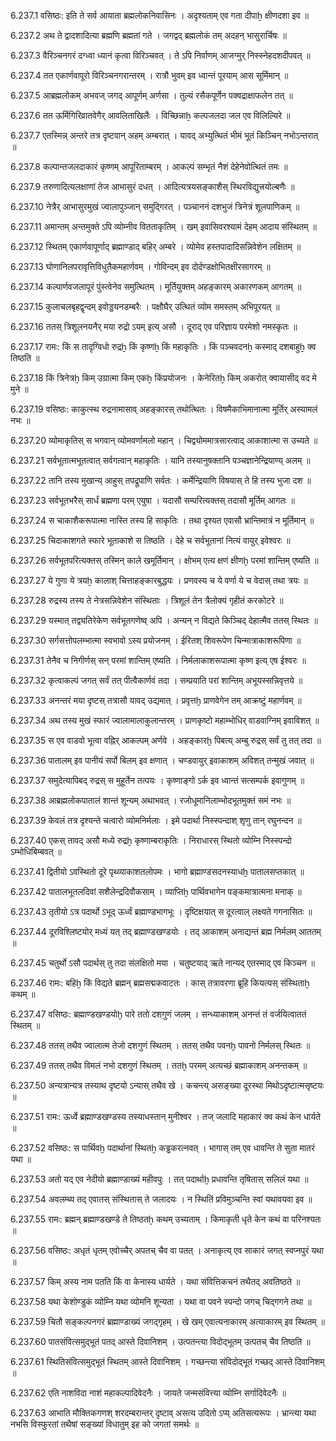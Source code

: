 6.237.1
वसिष्ठः:
इति ते सर्व आयाता ब्रह्मलोकनिवासिनः ।
अदृश्यताम् एव गता दीपाẖ क्षीणदशा इव ॥


6.237.2
अथ ते द्वादशादित्या ब्रह्मणि ब्रह्मतां गते ।
जगद्वद् ब्रह्मलोकं तम् अदहन् भासुरार्चिषः ॥


6.237.3
वैरिञ्चनगरं दग्ध्वा ध्यानं कृत्वा विरिञ्चवत् ।
ते ऽपि निर्वाणम् आजग्मुर् निस्स्नेहदशदीपवत् ॥


6.237.4
तत एकार्णवापूरो विरिञ्चनगरान्तरम् ।
रात्रौ भुवम् इव ध्वान्तं पूरयाम् आस सूर्मिमान् ॥


6.237.5
आब्रह्मलोकम् अभवज् जगद् आपूर्णम् अर्णसा ।
तुल्यं रसैकपूर्णेन पक्वद्राक्षाफलेन तत् ॥


6.237.6
तत ऊर्मिगिरिव्रातवेगैर् आवलिताखिलैः ।
विच्छिन्नाẖ कल्पजलदा जल एव विलिल्यिरे ॥


6.237.7
एतस्मिन्न् अन्तरे तत्र दृष्टवान् अहम् अम्बरात् ।
यावद् अभ्युत्थितं भीमं भूतं किञ्चिन् नभोऽन्तरात् ॥


6.237.8
कल्पान्तजलदाकारं कृष्णम् आपूरिताम्बरम् ।
आकल्पं सम्भृतं नैशं देहेनेवोत्थितं तमः ॥


6.237.9
तरुणादित्यलक्षाणां तेज आभासुरं दधत् ।
आदित्यत्रयसङ्काशैस् स्थिरविद्युत्त्रयोल्बणैः ॥


6.237.10
नेत्रैर् आभासुरमुखं ज्वालापुञ्जान् समुद्गिरत् ।
पञ्चाननं दशभुजं त्रिनेत्रं शूलपाणिकम् ॥


6.237.11
अमान्तम् अन्तमुक्ते ऽपि व्योम्नीव वितताकृतिम् ।
खम् इवासिवरश्यामं देहम् आदाय संस्थितम् ॥


6.237.12
स्थितम् एकार्णवापूर्णाद् ब्रह्माण्डाद् बहिर् अम्बरे ।
व्योमेव हस्तपादादिसन्निवेशेन लक्षितम् ॥


6.237.13
घोणानिलपरावृत्तिविधुतैकमहार्णवम् ।
गोविन्दम् इव दोर्दण्डक्षोभितक्षीरसागरम् ॥


6.237.14
कल्पार्णवजलापूरं पुंस्त्वेनेव समुत्थितम् ।
मूर्तियुक्तम् अहङ्कारम् अकारणकम् आगतम् ॥


6.237.15
कुलाचलबृहद्वृन्दम् इवोड्डयनडम्बरैः ।
पक्षौघैर् उत्थितं व्योम समस्तम् अभिपूरयत् ॥


6.237.16
ततस् त्रिशूलनयनैर् मया रुद्रो ऽयम् इत्य् असौ ।
दूराद् एव परिज्ञाय परमेशो नमस्कृतः ॥


6.237.17
रामः:
किं स तादृग्विधो रुद्रẖ किं कृष्णẖ किं महाकृतिः ।
किं पञ्चवदनẖ कस्माद् दशबाहुẖ क्व तिष्ठति ॥


6.237.18
किं त्रिनेत्रẖ किम् उग्रात्मा किम् एकẖ किंप्रयोजनः ।
केनेरितẖ किम् अकरोत् क्वायासीद् वद मे मुने ॥


6.237.19
वसिष्ठः:
काकुत्स्थ रुद्रनामासाव् अहङ्कारस् तथोत्थितः ।
विषमैकाभिमानात्मा मूर्तिर् अस्यामलं नभः ॥


6.237.20
व्योमाकृतिस् स भगवान् व्योमवर्णामलो महान् ।
चिद्व्योममात्रसारत्वाद् आकाशात्मा स उच्यते ॥


6.237.21
सर्वभूतात्मभूतत्वात् सर्वगत्वान् महाकृतिः ।
यानि तस्यानुषक्तानि पञ्चज्ञानेन्द्रियाण्य् अलम् ॥


6.237.22
तानि तस्य मुखान्य् आहुस् तपद्रूपाणि सर्वतः ।
कर्मेन्द्रियाणि विषयास् ते हि तस्य भुजा दश ॥


6.237.23
सर्वभूतभरैस् सार्धं ब्रह्मणा परम् एयुषा ।
यदासौ सम्परित्यक्तस् तदासौ मूर्तिम् आगतः ॥


6.237.24
स चाकाशैकरूपात्मा नास्ति तस्य हि साकृतिः ।
तथा दृश्यत एवासौ भ्रान्तिमात्रं न मूर्तिमान् ॥


6.237.25
चिदाकाशगते स्फारे भूताकाशे स तिष्ठति ।
देहे च सर्वभूतानां नित्यं वायुर् इवेश्वरः ॥


6.237.26
सर्वभूतपरित्यक्तस् तस्मिन् काले खमूर्तिमान् ।
क्षोभम् एत्य क्षणं क्षीणḫ परमां शान्तिम् एष्यति ॥


6.237.27
ये गुणा ये त्रयẖ कालाश् चित्ताहङ्कारबुद्धयः ।
प्रणवस्य च ये वर्णा ये च वेदास् तथा त्रयः ॥


6.237.28
रुद्रस्य तस्य ते नेत्रसन्निवेशेन संस्थिताः ।
त्रिशूलं तेन त्रैलोक्यं गृहीतं करकोटरे ॥


6.237.29
यस्मात् तद्व्यतिरेकेण सर्वभूतगणेष्व् अपि ।
अन्यन् न विद्यते किञ्चिद् देहात्मैव ततस् स्थितः ॥


6.237.30
सर्गसत्तोपलम्भात्मा स्वभावो ऽस्य प्रयोजनम् ।
ईरितश् शिवरूपेण चिन्मात्राकाशरूपिणा ॥


6.237.31
तेनैव च निगीर्णस् सन् परमां शान्तिम् एष्यति ।
निर्मलाकाशरूपात्मा कृष्ण इत्य् एष ईश्वरः ॥


6.237.32
कृत्वाकल्पं जगत् सर्वं तत् पीत्वैकार्णवं तदा ।
सम्प्रयाति परां शान्तिम् अभूयस्सन्निवृत्तये ॥


6.237.33
अनन्तरं मया दृष्टस् तत्रासौ यावद् उद्यमात् ।
प्रवृत्तḫ प्राणवेगेन तम् आक्रष्टुं महार्णवम् ॥


6.237.34
अथ तस्य मुखं स्फारं ज्वालामालाकुलान्तरम् ।
प्राणकृष्टो महाम्भोधिर् वाडवाग्निम् इवाविशत् ॥


6.237.35
स एव वाडवो भूत्वा वह्निर् आकल्पम् अर्णवे ।
अहङ्कारḫ पिबत्य् अम्बु रुद्रस् सर्वं तु तत् तदा ॥


6.237.36
पातालम् इव पानीयं सर्पो बिलम् इव क्षणात् ।
चण्डवायुर् इवाकाशम् अविशत् तन्मुखं जवात् ॥


6.237.37
समुदेत्यापिबद् रुद्रस् स मुहूर्तेन तत्पयः ।
कृष्णाङ्गो ऽर्क इव ध्वान्तं सत्सम्पर्क इवागुणम् ॥


6.237.38
आब्रह्मलोकपातालं शान्तं शून्यम् अथाभवत् ।
रजोधूमानिलाम्भोदभूतमुक्तं समं नभः ॥


6.237.39
केवलं तत्र दृश्यन्ते चत्वारो व्योमनिर्मलाः ।
इमे पदार्था निस्स्पन्दाश् शृणु तान् रघुनन्दन ॥


6.237.40
एकस् तावद् असौ मध्ये रुद्रẖ कृष्णाम्बराकृतिः ।
निराधारस् स्थितो व्योम्नि निस्स्पन्दो ऽम्भोधिबिम्बवत् ॥


6.237.41
द्वितीयो ऽवस्थितो दूरे पृथ्व्याकाशतलोपमः ।
भागो ब्रह्माण्डसदनस्याधḫ पातालसप्तकात् ॥


6.237.42
पातालभूतलदिवां सशैलेन्द्रदिवौकसाम् ।
व्याप्तिḫ पार्थिवभागेन पङ्कमात्रात्मना मनाक् ॥


6.237.43
तृतीयो ऽत्र पदार्थो ऽभूद् ऊर्ध्वं ब्रह्माण्डभागभूः ।
दृष्टिक्षयात् स दूरत्वाल् लक्ष्यते गगनासितः ॥


6.237.44
दूरविश्लिष्टयोर् मध्यं यत् तद् ब्रह्माण्डखण्डयोः ।
तद् आकाशम् अनाद्यन्तं ब्रह्म निर्मलम् आततम् ॥


6.237.45
चतुर्थो ऽसौ पदार्थस् तु तदा संलक्षितो मया ।
चतुष्टयाद् ऋते नान्यद् एतस्माद् एव किञ्चन ॥


6.237.46
रामः:
बहिẖ किं विद्यते ब्रह्मन् ब्रह्मसद्मकवाटतः ।
कास् तत्रावरणा ब्रूहि कियत्यस् संस्थिताẖ कथम् ॥


6.237.47
वसिष्ठः:
ब्रह्माण्डखण्डयोḫ पारे ततो दशगुणं जलम् ।
सन्ध्याकाशम् अनन्तं तं वर्जयित्वाततं स्थितम् ॥


6.237.48
ततस् तथैव ज्वालात्म तेजो दशगुणं स्थितम् ।
ततस् तथैव पवनḫ पावनो निर्मलस् स्थितः ॥


6.237.49
ततस् तथैव विमलं नभो दशगुणं स्थितम् ।
ततḫ परमम् अत्यच्छं ब्रह्माकाशम् अनन्तकम् ॥


6.237.50
अन्यत्रान्यत्र तस्याथ दृष्टयो ऽन्यास् तथैव खे ।
कचन्त्य् असङ्ख्या दूरस्था मिथोऽदृष्टात्मसृष्टयः ॥


6.237.51
रामः:
ऊर्ध्वे ब्रह्माण्डखण्डस्य तस्याधस्तान् मुनीश्वर ।
तज् जलादि महाकारं क्व कथं केन धार्यते ॥


6.237.52
वसिष्ठः:
स पार्थिवḫ पदार्थानां स्थितẖ कड्ढकरत्नवत् ।
भागास् तम् एव धावन्ति ते सुता मातरं यथा ॥


6.237.53
अतो यद् एव नेदीयो ब्रह्माण्डाख्यं महीवपुः ।
तत् पदार्थाḫ प्रधावन्ति तृषितास् सलिलं यथा ॥


6.237.54
अवलम्ब्य तद् एवातस् संस्थितास् ते जलादयः ।
न स्थितिं प्रविमुञ्चन्ति स्वां यथावयवा इव ॥


6.237.55
रामः:
ब्रह्मन् ब्रह्माण्डखण्डे ते तिष्ठतẖ कथम् उच्यताम् ।
किमाकृती धृते केन कथं वा परिनश्यतः ॥


6.237.56
वसिष्ठः:
अधृतं धृतम् एवोच्चैर् अपतच् चैव वा पतत् ।
अनाकृत्य् एव साकारं जगत् स्वप्नपुरं यथा ॥


6.237.57
किम् अस्य नाम पतति किं वा केनास्य धार्यते ।
यथा संवित्तिकचनं तथैतद् अवतिष्ठते ॥


6.237.58
यथा केशोण्डुकं व्योम्नि यथा व्योमनि शून्यता ।
यथा वा पवने स्पन्दो जगच् चिद्गगने तथा ॥


6.237.59
चितौ सङ्कल्पनगरं ब्रह्माण्डाख्यं जगद्गृहम् ।
खे खम् एवात्यनाकारम् अत्याकारम् इव स्थितम् ॥


6.237.60
पातसंवित्समुद्भूतं पतद् आस्ते दिवानिशम् ।
उत्पतन्त्या विदोद्भूतम् उत्पतच् चैव तिष्ठति ॥


6.237.61
स्थितिसंवित्समुद्भूतं स्थितम् आस्ते दिवानिशम् ।
गच्छन्त्या संविदोद्भूतं गच्छद् आस्ते दिवानिशम् ॥


6.237.62
एति नाशविदा नाशं महाकल्पादिवेदनैः ।
जायते जन्मसंवित्त्या व्योम्नि सर्गादिवेदनैः ॥


6.237.63
आभाति मौक्तिकगणश् शरदम्बरान्तर् दृष्टाव् असत्य उदितो ऽप्य् अतिसत्यरूपः ।
भ्रान्त्या यथा नभसि विस्फुरतां तथैषां सङ्ख्यां विधातुम् इह को जगतां समर्थः ॥

